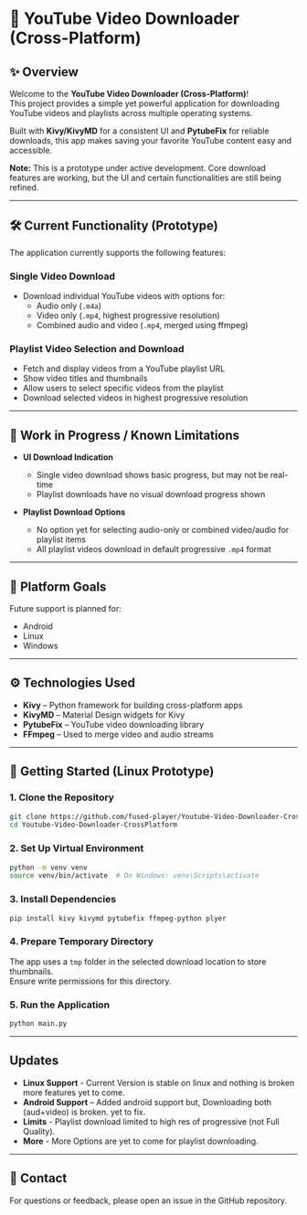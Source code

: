 # 🚀 YouTube Video Downloader (Cross-Platform)

## ✨ Overview

Welcome to the **YouTube Video Downloader (Cross-Platform)**!  
This project provides a simple yet powerful application for downloading YouTube videos and playlists across multiple operating systems.

Built with **Kivy/KivyMD** for a consistent UI and **PytubeFix** for reliable downloads, this app makes saving your favorite YouTube content easy and accessible.

**Note:** This is a prototype under active development. Core download features are working, but the UI and certain functionalities are still being refined.

---

## 🛠️ Current Functionality (Prototype)

The application currently supports the following features:

### Single Video Download

- Download individual YouTube videos with options for:
  - Audio only (`.m4a`)
  - Video only (`.mp4`, highest progressive resolution)
  - Combined audio and video (`.mp4`, merged using ffmpeg)

### Playlist Video Selection and Download

- Fetch and display videos from a YouTube playlist URL
- Show video titles and thumbnails
- Allow users to select specific videos from the playlist
- Download selected videos in highest progressive resolution

---

## 🚧 Work in Progress / Known Limitations

- **UI Download Indication**
  - Single video download shows basic progress, but may not be real-time
  - Playlist downloads have no visual download progress shown

- **Playlist Download Options**
  - No option yet for selecting audio-only or combined video/audio for playlist items
  - All playlist videos download in default progressive `.mp4` format

---

## 🎯 Platform Goals

Future support is planned for:

- Android
- Linux
- Windows

---

## ⚙️ Technologies Used

- **Kivy** – Python framework for building cross-platform apps
- **KivyMD** – Material Design widgets for Kivy
- **PytubeFix** – YouTube video downloading library
- **FFmpeg** – Used to merge video and audio streams

---

## 🚀 Getting Started (Linux Prototype)

### 1. Clone the Repository

```bash
git clone https://github.com/fused-player/Youtube-Video-Downloader-CrossPlatform.git
cd Youtube-Video-Downloader-CrossPlatform
```

### 2. Set Up Virtual Environment

```bash
python -m venv venv
source venv/bin/activate  # On Windows: venv\Scripts\activate
```

### 3. Install Dependencies

```bash
pip install kivy kivymd pytubefix ffmpeg-python plyer 
```



### 4. Prepare Temporary Directory

The app uses a `tmp` folder in the selected download location to store thumbnails.  
Ensure write permissions for this directory.

### 5. Run the Application

```bash
python main.py
```
---
## Updates
- **Linux Support** - Current Version is stable on linux and nothing is broken more features yet to come.
- **Android Support** – Added android support but, Downloading both (aud+video) is broken. yet to fix.
- **Limits** - Playlist download limited to high res of progressive (not Full Quality).
- **More** - More Options are yet to come for playlist downloading.
---

## 📧 Contact

For questions or feedback, please open an issue in the GitHub repository.
